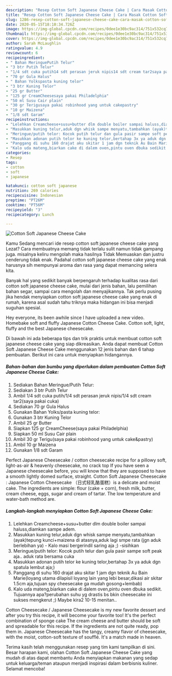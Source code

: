 ```yaml
---
description: "Resep Cotton Soft Japanese Cheese Cake | Cara Masak Cotton Soft Japanese Cheese Cake Yang Enak dan Simpel"
title: "Resep Cotton Soft Japanese Cheese Cake | Cara Masak Cotton Soft Japanese Cheese Cake Yang Enak dan Simpel"
slug: 1286-resep-cotton-soft-japanese-cheese-cake-cara-masak-cotton-soft-japanese-cheese-cake-yang-enak-dan-simpel
date: 2020-05-15T18:10:34.726Z
image: https://img-global.cpcdn.com/recipes/0dee1e30bc9ac314/751x532cq70/cotton-soft-japanese-cheese-cake-foto-resep-utama.jpg
thumbnail: https://img-global.cpcdn.com/recipes/0dee1e30bc9ac314/751x532cq70/cotton-soft-japanese-cheese-cake-foto-resep-utama.jpg
cover: https://img-global.cpcdn.com/recipes/0dee1e30bc9ac314/751x532cq70/cotton-soft-japanese-cheese-cake-foto-resep-utama.jpg
author: Sarah McLaughlin
ratingvalue: 4.9
reviewcount: 6
recipeingredient:
- " Bahan MeringuePutih Telur"
- "3 btr Putih Telur"
- "1/4 sdt cuka putih14 sdt perasan jeruk nipis14 sdt cream tar2saya pakai cuka"
- "70 gr Gula Halus"
- " Bahan Yolkspasta kuning telor"
- "3 btr Kuning Telor"
- "25 gr Butter"
- "125 gr CreamCheesesaya pakai Philadelphia"
- "50 ml Susu Cair plain"
- "30 gr Terigusaya pakai robinhood yang untuk cakepastry"
- "10 gr Maizena"
- "1/8 sdt Garam"
recipeinstructions:
- "Lelehkan Creamcheese+susu+butter dlm double boiler sampai haluss,diamkan sampe adem."
- "Masukkan kuning telur,aduk dgn whisk sampe menyatu,tambahkan (ayak)tepung kunci+maizena di atasnya,aduk lagi smpe rata (jgn aduk berlebihan ya) Kalo masi bergerindil saring aja ;) -sisihkan"
- "Meringue/putih telor: Kocok putih telur dan gula pasir sampe soft peak aja.. aduk rata bersama cuka"
- "Masukkan adonan putih telor ke kuning telor,bertahap 3x ya aduk dgn spatula lembut aja;)"
- "Panggang di suhu 160 drajat aku skitar 1 jam dgn teknik Au Bain Marie(loyang utama dilapisil loyang lain yang lebi besar,dikasi air skitar 1.5cm aja,tujuan spy cheesecake ga mudah gosong+lembab)"
- "Kalo uda mateng,biarkan cake di dalem oven,pintu oven dbuka sedikit. Tujuannya apa?perubahan suhu yg drastis bs bkin cheesecake ini sukses mengkerut ;) Maybe kira2 10-15 menitan.."
categories:
- Resep
tags:
- cotton
- soft
- japanese

katakunci: cotton soft japanese 
nutrition: 269 calories
recipecuisine: Indonesian
preptime: "PT26M"
cooktime: "PT56M"
recipeyield: "3"
recipecategory: Lunch

---
```



![Cotton Soft Japanese Cheese Cake](https://img-global.cpcdn.com/recipes/0dee1e30bc9ac314/751x532cq70/cotton-soft-japanese-cheese-cake-foto-resep-utama.jpg)

Kamu Sedang mencari ide resep cotton soft japanese cheese cake yang Lezat? Cara membuatnya memang tidak terlalu sulit namun tidak gampang juga. misalnya keliru mengolah maka hasilnya Tidak Memuaskan dan justru cenderung tidak enak. Padahal cotton soft japanese cheese cake yang enak harusnya sih mempunyai aroma dan rasa yang dapat memancing selera kita.

Banyak hal yang sedikit banyak berpengaruh terhadap kualitas rasa dari cotton soft japanese cheese cake, mulai dari jenis bahan, lalu pemilihan bahan segar, sampai cara mengolah dan menyajikannya. Tak perlu pusing jika hendak menyiapkan cotton soft japanese cheese cake yang enak di rumah, karena asal sudah tahu triknya maka hidangan ini bisa menjadi suguhan spesial.

Hey everyone, its been awhile since I have uploaded a new video. Homebake soft and fluffy Japanese Cotton Cheese Cake. Cotton soft, light, fluffy and the best Japanese cheesecake.


Di bawah ini ada beberapa tips dan trik praktis untuk membuat cotton soft japanese cheese cake yang siap dikreasikan. Anda dapat membuat Cotton Soft Japanese Cheese Cake menggunakan 12 jenis bahan dan 6 tahap pembuatan. Berikut ini cara untuk menyiapkan hidangannya.

<!--inarticleads1-->

##### Bahan-bahan dan bumbu yang diperlukan dalam pembuatan Cotton Soft Japanese Cheese Cake:

1. Sediakan  Bahan Meringue/Putih Telur:
1. Sediakan 3 btr Putih Telur
1. Ambil 1/4 sdt cuka putih/1/4 sdt perasan jeruk nipis/1/4 sdt cream tar2(saya pakai cuka)
1. Sediakan 70 gr Gula Halus
1. Gunakan  Bahan Yolks/pasta kuning telor:
1. Gunakan 3 btr Kuning Telor
1. Ambil 25 gr Butter
1. Siapkan 125 gr CreamCheese(saya pakai Philadelphia)
1. Siapkan 50 ml Susu Cair plain
1. Ambil 30 gr Terigu(saya pakai robinhood yang untuk cake&amp;pastry)
1. Ambil 10 gr Maizena
1. Gunakan 1/8 sdt Garam


Perfect Japanese Cheesecake / cotton cheesecake recipe for a pillowy soft, light-as-air &amp; heavenly cheesecake, no crack top If you have seen a Japanese cheesecake before, you will know that they are supposed to have a smooth lightly domed surface, straight. Cotton Soft Japanese Cheesecake : Japanese Cotton Cheesecake （日式轻乳酪蛋糕）is a delicate and moist cake. The ingredients are simple: flour (cake + corn), fresh milk, butter, cream cheese, eggs, sugar and cream of tartar. The low temperature and water-bath method are. 

<!--inarticleads2-->

##### Langkah-langkah menyiapkan Cotton Soft Japanese Cheese Cake:

1. Lelehkan Creamcheese+susu+butter dlm double boiler sampai haluss,diamkan sampe adem.
1. Masukkan kuning telur,aduk dgn whisk sampe menyatu,tambahkan (ayak)tepung kunci+maizena di atasnya,aduk lagi smpe rata (jgn aduk berlebihan ya) - Kalo masi bergerindil saring aja ;) -sisihkan
1. Meringue/putih telor: Kocok putih telur dan gula pasir sampe soft peak aja.. aduk rata bersama cuka
1. Masukkan adonan putih telor ke kuning telor,bertahap 3x ya aduk dgn spatula lembut aja;)
1. Panggang di suhu 160 drajat aku skitar 1 jam dgn teknik Au Bain Marie(loyang utama dilapisil loyang lain yang lebi besar,dikasi air skitar 1.5cm aja,tujuan spy cheesecake ga mudah gosong+lembab)
1. Kalo uda mateng,biarkan cake di dalem oven,pintu oven dbuka sedikit. Tujuannya apa?perubahan suhu yg drastis bs bkin cheesecake ini sukses mengkerut ;) Maybe kira2 10-15 menitan..


Cotton Cheesecake / Japanese Cheesecake is my new favorite dessert and after you try this recipe, it will become your favorite too! It&#39;s the perfect combination of sponge cake The cream cheese and butter should be soft and spreadable for this recipe. If the ingredients are not quite ready, pop them in. Japanese Cheesecake has the tangy, creamy flavor of cheesecake, with the moist, cotton-soft texture of soufflé. It&#39;s a match made in heaven. 

Terima kasih telah menggunakan resep yang tim kami tampilkan di sini. Besar harapan kami, olahan Cotton Soft Japanese Cheese Cake yang mudah di atas dapat membantu Anda menyiapkan makanan yang sedap untuk keluarga/teman ataupun menjadi inspirasi dalam berbisnis kuliner. Selamat mencoba!
